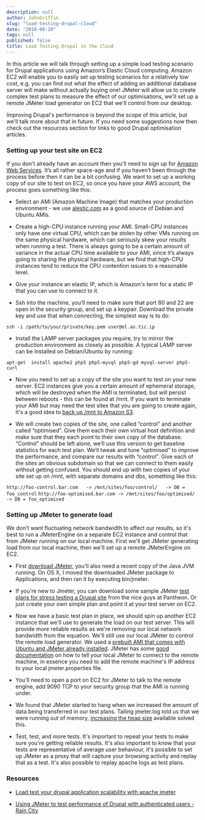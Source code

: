 ```yaml
---
description: null
author: JohnGriffin
slug: "load-testing-drupal-cloud"
date: "2010-08-20"
tags: null
published: false
title: Load Testing Drupal in the Cloud
---
```


In this article we will talk through setting up a simple load testing scenario for Drupal applications using Amazon’s Elastic Cloud computing.  Amazon EC2 will enable you to easily set up testing scenarios for a relatively low cost, e.g. you can find out what the effect of adding an additional database server will make without actually buying one!  JMeter will allow us to create complex test plans to measure the effect of our optimisations, we'll set up a remote JMeter load generator on EC2 that we'll control from our desktop.

Improving Drupal's performance is beyond the scope of this article, but we'll talk more about that in future.  If you need some suggestions now then check out the resources section for  links to good Drupal optimisation articles.

### Setting up your test site on EC2
If you don’t already have an account then you’ll need to sign up for [Amazon Web Services](http://docs.amazonwebservices.com/AWSEC2/latest/GettingStartedGuide/).  It’s all rather space-age and if you haven’t been through the process before then it can be a bit confusing.  We want to set up a working copy of our site to test on EC2, so once you have your AWS account, the process goes something like this:

* Select an AMI (Amazon Machine Image) that matches your production environment -  we use [alestic.com](http://alestic.com) as a good source of Debian and Ubuntu AMIs.

* Create a high-CPU instance running your AMI.  Small-CPU instances only have one virtual CPU, which can be stolen by other VMs running on the same physical hardware, which can seriously skew your results when running a test.  There is always going to be a certain amount of variance in the actual CPU time available to your AMI, since it’s always going to sharing the physical hardware, but we find that high-CPU instances tend to reduce the CPU contention issues to a reasonable level.

* Give your instance an elastic IP, which is Amazon's term for a static IP that you can use to connect to it.

* Ssh into the machine, you’ll need to make sure that port 80 and 22 are open in the security group, and set up a keypair.  Download the private key and use that when connecting, the simplest way is to do:

`ssh -i /path/to/your/private/key.pem user@el.as.tic.ip `

* Install the LAMP server packages you require, try to mirror the production environment as closely as possible.  A typical LAMP server can be installed on Debian/Ubuntu by running:

`apt-get  install apache2 php5 php5-mysql php5-gd mysql-server php5-curl `

* Now you need to set up a copy of the site you want to test on your new server.  EC2 instances give you a certain amount of ephemeral storage, which will be destroyed when the AMI is terminated, but will persist between reboots - this can be found at /mnt.  If you want to terminate your AMI but may need the test sites that you are going to create again, it's a good idea to [back up /mnt to Amazon S3](http://s3.amazonaws.com/awsVideos/CustomizeAnExistingAMI/Customize%20an%20Existing%20AMI.html).

* We will create two copies of the site, one called “control” and another called “optimised”.  Give them each their own virtual host definition and make sure that they each point to their own copy of the database.  “Control” should be left alone, we’ll use this version to get baseline statistics for each test plan.  We’ll tweak and tune “optimised” to improve the performance, and compare our results with “control”.  Give each of the sites an obvious subdomain so that we can connect to them easily without getting confused.  You should end up with two copies of your site set up on /mnt, with separate domains and dbs, something like this:

`http://foo-control.bar.com   -> /mnt/sites/foo/control/   -> DB = foo_control`
`http://foo-optimised.bar.com -> /mnt/sites/foo/optimised/ -> DB = foo_optimised`

### Setting up JMeter to generate load

We don't want fluctuating network bandwidth to affect our results, so it's best to run a JMeterEngine on a separate EC2 instance and control that from JMeter running on our local machine.  First we'll get JMeter generating load from our local machine, then we'll set up a remote JMeterEngine on EC2.

* First [download JMeter](http:/jakarta.apache.org/site/downloads/), you'll also need a recent copy of the Java JVM running.  On OS X, I moved the downloaded JMeter package to Applications, and then ran it by executing bin/jmeter. 

* If you're new to Jmeter, you can download some sample JMeter [test plans for stress testing a Drupal site](https://pantheon.io) from the nice guys at Pantheon.  Or just create your own simple plan and point it at your test server on EC2.

* Now we have a basic test plan in place, we should spin up another EC2 instance that we'll use to generate the load on our test server.  This will provide more reliable results as we're removing our local network bandwidth from the equation.  We'll still use our local JMeter to control the remote load generator.  We used a [prebuilt AMI that comes with Ubuntu and JMeter already installed](http://developer.amazonwebservices.com/connect/entry!default.jspa;jsessionid=700DA838F87580F7FCABEEBBF6F4C1F4?categoryID=223&externalID=2255&fromSearchPage=true).  JMeter has some [good documentation](http://jakarta.apache.org/jmeter/usermanual/remote-test.html) on how to tell your local JMeter to connect to the remote machine, in essence you need to add the remote machine's IP address to your local jmeter.properties file.

* You'll need to open a port on EC2 for JMeter to talk to the remote engine, add 9090 TCP to your security group that the AMI is running under.

* We found that JMeter started to hang when we increased the amount of data being transferred in our test plans.  Tailing jmeter.log told us that we were running out of memory, [increasing the heap size](http://wiki.apache.org/jakarta-jmeter/JMeterFAQ#JMeter_keeps_getting_.22Out_of_Memory.22_errors.__What_can_I_do.3F) available solved this.

* Test, test, and more tests. It's important to repeat your tests to make sure you're getting reliable results.  It's also important to know that your tests are representative of average user behaviour, it's possible to set up JMeter as a proxy that will capture your browsing activity and replay that as a test.  It's also possible to replay apache logs as test plans.

### Resources
<a name="resources"></a>

* [Load test your drupal application scalability with apache jmeter](http://www.johnandcailin.com/blog/john/load-test-your-drupal-application-scalability-apache-jmeter)

* [Using JMeter to test performance of Drupal with authenticated users - Rain City](http://www.agileapproach.com/blog-entry/using-jmeter-test-performance-drupal-authenticated-users)

